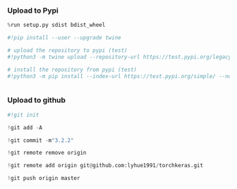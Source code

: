 ### Upload to  Pypi

```python
%run setup.py sdist bdist_wheel
```

```python
#!pip install --user --upgrade twine
```

```python
# upload the repository to pypi (test)
#!python3 -m twine upload --repository-url https://test.pypi.org/legacy/ dist/*
```

```python
# install the repository from pypi (test)
#!python3 -m pip install --index-url https://test.pypi.org/simple/ --no-deps torchkeras
```

```python

```

### Upload to github

```python
#!git init 
```

```python
!git add -A
```

```python
!git commit -m"3.2.2"
```

```python
!git remote remove origin 
```

```python
!git remote add origin git@github.com:lyhue1991/torchkeras.git
```

```python
!git push origin master 
```

```python

```
